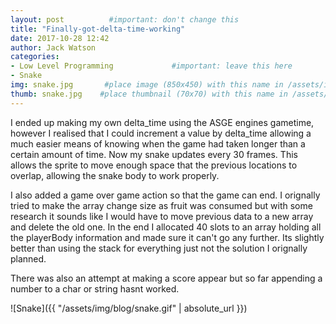 ```yaml
---
layout: post          #important: don't change this
title: "Finally-got-delta-time-working"
date: 2017-10-28 12:42
author: Jack Watson
categories:
- Low Level Programming             #important: leave this here
- Snake
img: snake.jpg       #place image (850x450) with this name in /assets/img/blog/
thumb: snake.jpg    #place thumbnail (70x70) with this name in /assets/img/blog/thumbs/
---
```


<!--more-->
I ended up making my own delta_time using the ASGE engines gametime, however I realised that I could increment a value by delta_time allowing a much easier means of knowing when the game had taken longer than a certain amount of time. Now my snake updates every 30 frames. This allows the sprite to move enough space that the previous locations to overlap, allowing the snake body to work properly.

I also added a game over game action so that the game can end. I orignally tried to make the array change size as fruit was consumed but with some research it sounds like I would have to move previous data to a new array and delete the old one. In the end I allocated 40 slots to an array holding all the playerBody information and made sure it can't go any further. Its slightly better than using the stack for everything just not the solution I orignally planned.

There was also an attempt at making a score appear but so far appending a number to a char or string hasnt worked.


![Snake]({{ "/assets/img/blog/snake.gif" | absolute_url }})

